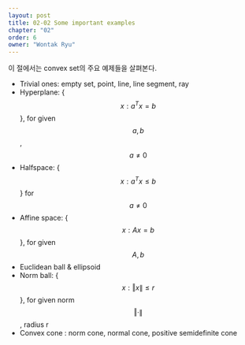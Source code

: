 ```yaml
---
layout: post
title: 02-02 Some important examples
chapter: "02"
order: 6
owner: "Wontak Ryu"
---
```


이 절에서는 convex set의 주요 예제들을 살펴본다. 

* Trivial ones: empty set, point, line, line segment, ray
* Hyperplane: {$$x : a^T x = b$$}, for given $$a, b$$, $$a \ne 0$$
* Halfspace: {$$x : a^T x \le b$$} for $$a \ne 0$$
* Affine space: {$$x : Ax = b$$}, for given $$A, b$$
* Euclidean ball & ellipsoid
* Norm ball: {$$x : \left \Vert x \right \| ≤ r$$}, for given norm $$\left \Vert · \right \|$$ , radius r
* Convex cone : norm cone, normal cone, positive semidefinite cone 




